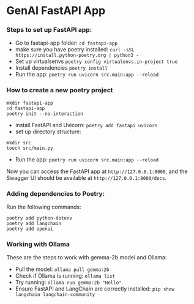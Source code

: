 # GenAI FastAPI App

### Steps to set up FastAPI app:

- Go to fastapi-app folder: `cd fastapi-app`
- make sure you have poetry installed: `curl -sSL https://install.python-poetry.org | python3 -`
- Set up virtualsenvs `poetry config virtualenvs.in-project true`
- Install dependencies `poetry install `
- Run the app: `poetry run uvicorn src.main:app --reload`

### How to create a new poetry project

```
mkdir fastapi-app
cd fastapi-app
poetry init --no-interaction
```
- install FastAPI and Uvicorn:
`poetry add fastapi uvicorn`
- set up directory structure:
```
mkdir src
touch src/main.py
```
- Run the app: `poetry run uvicorn src.main:app --reload`

Now you can access the FastAPI app at `http://127.0.0.1:8000`, and the Swagger UI should be available at `http://127.0.0.1:8000/docs`.

### Adding dependencies to Poetry:

Run the following commands:
```
poetry add python-dotenv
poetry add langchain
poetry add openai
```

### Working with Ollama

These are the steps to work with gemma-2b model and Ollama:

- Pull the model: `ollama pull gemma:2b`
- Check if Ollama is running: `ollama list`
- Try running: `ollama run gemma:2b "Hello"`
- Ensure FastAPI and LangChain are correctly installed: `pip show langchain langchain-community`


